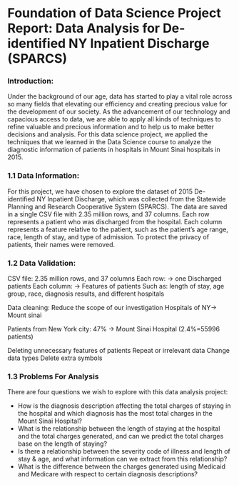 # Foundation of Data Science Project Report: Data Analysis for De-identified NY Inpatient Discharge (SPARCS)

### Introduction:
Under the background of our age, data has started to play a vital role across so many fields that elevating our efficiency
and creating precious value for the development of our society. As the advancement of our technology and capacious access 
to data, we are able to apply all kinds of techniques to refine valuable and precious information and to help us to make 
better decisions and analysis. For this data science project, we applied the techniques that we learned in the Data Science 
course to analyze the diagnostic information of patients in hospitals in Mount Sinai hospitals in 2015. 

### 1.1 Data Information:
For this project, we have chosen to explore the dataset of 2015 De-identified NY Inpatient Discharge, which was collected from the Statewide Planning and Research Cooperative System (SPARCS). The data are saved in a single CSV file with 2.35 million rows, and 37 columns. Each row represents a patient who was discharged from the hospital. Each column represents a feature relative to the patient, such as the patient’s age range, race, length of stay, and type of admission. To protect the privacy of patients, their names were removed.

### 1.2 Data Validation:
CSV file:
2.35 million rows, and 37 columns
Each row: → one Discharged patients 
Each column: → Features of patients
Such as:  length of stay, age group, race, diagnosis results, and different hospitals

Data cleaning:
Reduce the scope of our investigation 
Hospitals of NY→ Mount sinai 

Patients from New York city: 47% 
→ Mount Sinai Hospital (2.4%=55996 patients)

Deleting unnecessary features of patients
Repeat or irrelevant data
Change data types
Delete extra symbols

### 1.3 Problems For Analysis
There are four questions we wish to explore with this data analysis project:
- How is the diagnosis description affecting the total charges of staying in the hospital and which diagnosis has the most total charges in the Mount Sinai Hospital?
- What is the relationship between the length of staying at the hospital and the total charges generated,  and can we predict the total charges base on the length of staying?
- Is there a relationship between the severity code of illness and length of stay & age, and what information can we extract from this relationship?
- What is the difference between the charges generated using Medicaid and Medicare with respect to certain diagnosis descriptions?

